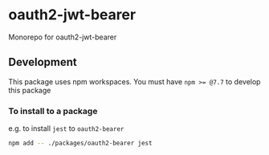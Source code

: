 # oauth2-jwt-bearer

Monorepo for oauth2-jwt-bearer 

## Development

This package uses npm workspaces. You must have `npm >= @7.7` to develop this package

### To install to a package

e.g. to install `jest` to `oauth2-bearer`

```sh
npm add -- ./packages/oauth2-bearer jest
```
